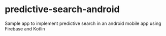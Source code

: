 # predictive-search-android
Sample app to implement predictive search in an android mobile app using Firebase and Kotlin
